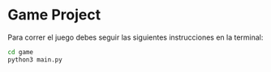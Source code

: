 # Game Project


Para correr el juego debes seguir las siguientes instrucciones en la terminal:

``` sh
cd game
python3 main.py
```

